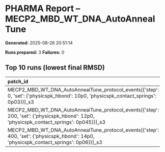 # PHARMA Report – MECP2_MBD_WT_DNA_AutoAnnealTune

**Generated:** 2025-08-26 20:51:14

**Runs prepared:** 3
**Failures:** 0

## Top 10 runs (lowest final RMSD)

| patch_id                                                                                                                                |    RMSD |      Rg |   total_loss |
|:----------------------------------------------------------------------------------------------------------------------------------------|--------:|--------:|-------------:|
| MECP2_MBD_WT_DNA_AutoAnnealTune_protocol_events[{'step': 0, 'set': {'physicspk_hbond': 10p0, 'physicspk_contact_springs': 0p03}}]_s3    | 3.50721 | 11.4016 |       107.05 |
| MECP2_MBD_WT_DNA_AutoAnnealTune_protocol_events[{'step': 200, 'set': {'physicspk_hbond': 12p0, 'physicspk_contact_springs': 0p045}}]_s3 | 3.50721 | 11.4016 |       107.05 |
| MECP2_MBD_WT_DNA_AutoAnnealTune_protocol_events[{'step': 400, 'set': {'physicspk_hbond': 14p0, 'physicspk_contact_springs': 0p06}}]_s3  | 3.50721 | 11.4016 |       107.05 |

